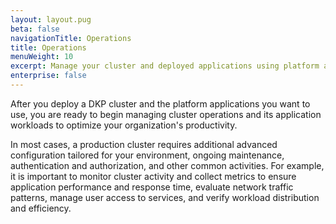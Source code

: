 ```yaml
---
layout: layout.pug
beta: false
navigationTitle: Operations
title: Operations
menuWeight: 10
excerpt: Manage your cluster and deployed applications using platform applications
enterprise: false
---
```


After you deploy a DKP cluster and the platform applications you want to use, you are ready to begin managing cluster operations and its application workloads to optimize your organization's productivity.

In most cases, a production cluster requires additional advanced configuration tailored for your environment, ongoing maintenance, authentication and authorization, and other common activities. For example, it is important to monitor cluster activity and collect metrics to ensure application performance and response time, evaluate network traffic patterns, manage user access to services, and verify workload distribution and efficiency.
